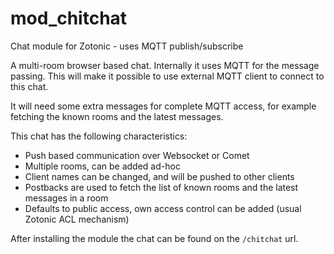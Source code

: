 mod_chitchat
============

Chat module for Zotonic - uses MQTT publish/subscribe

A multi-room browser based chat. Internally it uses MQTT for the message passing.
This will make it possible to use external MQTT client to connect to this chat.

It will need some extra messages for complete MQTT access, for example fetching the known rooms and the latest messages.

This chat has the following characteristics:

 * Push based communication over Websocket or Comet
 * Multiple rooms, can be added ad-hoc
 * Client names can be changed, and will be pushed to other clients
 * Postbacks are used to fetch the list of known rooms and the latest messages in a room
 * Defaults to public access, own access control can be added (usual Zotonic ACL mechanism)

After installing the module the chat can be found on the ``/chitchat`` url.
